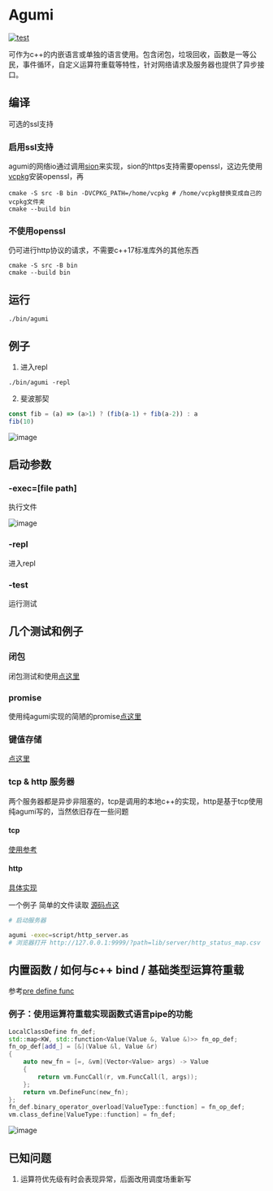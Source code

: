 # Agumi
[![test](https://github.com/zanllp/agumi/actions/workflows/test.yml/badge.svg)](https://github.com/zanllp/agumi/actions/workflows/test.yml)

可作为c++的内嵌语言或单独的语言使用。包含闭包，垃圾回收，函数是一等公民，事件循环，自定义运算符重载等特性，针对网络请求及服务器也提供了异步接口。
## 编译
可选的ssl支持
### 启用ssl支持
agumi的网络io通过调用[sion](https://github.com/zanllp/sion)来实现，sion的https支持需要openssl，这边先使用[vcpkg](https://github.com/microsoft/vcpkg)安装openssl，再
```shell
cmake -S src -B bin -DVCPKG_PATH=/home/vcpkg # /home/vcpkg替换变成自己的vcpkg文件夹
cmake --build bin
```
### 不使用openssl
仍可进行http协议的请求，不需要c++17标准库外的其他东西
```shell
cmake -S src -B bin
cmake --build bin
```
## 运行
```shell
./bin/agumi
```
## 例子
1. 进入repl
```shell
./bin/agumi -repl
```
2. 斐波那契
```js
const fib = (a) => (a>1) ? (fib(a-1) + fib(a-2)) : a
fib(10)
```
![image](https://user-images.githubusercontent.com/25872019/118397323-ff982a00-b685-11eb-9bf6-897e5ea5c23e.png)

## 启动参数
### -exec=[file path]
执行文件

![image](https://user-images.githubusercontent.com/25872019/119235882-2b744d80-bb67-11eb-9b2a-57444f2dc294.png)
### -repl
进入repl
### -test
运行测试
## 几个测试和例子
### 闭包
闭包测试和使用[点这里](./script/test/closure.as)
### promise
使用纯agumi实现的简陋的promise[点这里](./script/lib/promise.as)
### 键值存储
[点这里](./script/lib/kv.as)
### tcp & http 服务器
两个服务器都是异步非阻塞的，tcp是调用的本地c++的实现，http是基于tcp使用纯agumi写的，当然依旧存在一些问题
#### tcp
 [使用参考](./script/tcp_server.as)
#### http
 [具体实现](./script/lib/server/http_server.as)
 
 一个例子 简单的文件读取
 [源码点这](./script/http_server.as)
```bash
# 启动服务器

agumi -exec=script/http_server.as
# 浏览器打开 http://127.0.0.1:9999/?path=lib/server/http_status_map.csv ，查看效果
```
## 内置函数 / 如何与c++ bind / 基础类型运算符重载
参考[pre define func](./src/PreDefineFn.h)
### 例子：使用运算符重载实现函数式语言pipe的功能
```cpp
LocalClassDefine fn_def;
std::map<KW, std::function<Value(Value &, Value &)>> fn_op_def;
fn_op_def[add_] = [&](Value &l, Value &r)
{
    auto new_fn = [=, &vm](Vector<Value> args) -> Value
    {
        return vm.FuncCall(r, vm.FuncCall(l, args));
    };
    return vm.DefineFunc(new_fn);
};
fn_def.binary_operator_overload[ValueType::function] = fn_op_def;
vm.class_define[ValueType::function] = fn_def;
```
![image](https://user-images.githubusercontent.com/25872019/119687653-f5421100-be79-11eb-9441-95174cff6068.png)
## 已知问题
1. 运算符优先级有时会表现异常，后面改用调度场重新写
